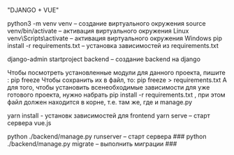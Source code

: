 "DJANGO + VUE"

python3 -m venv venv – создание виртуального окружения
source venv/bin/activate – активация виртуального окружения Linux
venv\Scripts\activate – активация виртуального окружения Windows
pip install -r requirements.txt – установка зависимостей из requirements.txt

django-admin startproject backend – создание backend на django

Чтобы посмотреть установленные модули для данного проекта, пишите : pip freeze Чтобы сохранить их в файл, то: pip freeze > requirements.txt А для того, чтобы установить всенеобходимые зависимости для уже готового проекта, нужно набрать pip install -r requirements.txt , при этом файл должен находится в корне, т.е. там же, где и manage.py

yarn install - установк зависимостей для frontend
yarn serve – старт сервера vue.js

python ./backend/manage.py runserver – старт сервера ###
python ./backend/manage.py migrate – выполнить миграции ###
